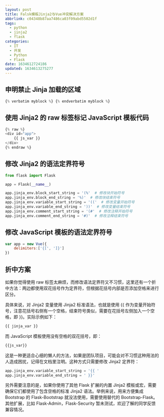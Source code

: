 ```yaml
---
layout: post
title: Falsk模板Jinja2与Vue冲突解决方案
abbrlink: c04348b87aa7486ca03f09abd5502d1f
tags:
  - python
  - jinja2
  - flask
categories:
  - IT
  - 开发
  - Python
  - Flask
date: 1634612724186
updated: 1634613275277
---
```


## 申明禁止 Jinja 加载的区域

```javascript
{% verbatim myblock %} {% endverbatim myblock %}
```

## 使用 Jinja2 的 raw 标签标记 JavaScript 模板代码

```javascript
{% raw %}
<div id="app">
    {{ js_var }}
</div>
{% endraw %}
```

## 修改 Jinja2 的语法定界符号

```python
from flask import Flask

app = Flask(__name__)

app.jinja_env.block_start_string = '(%'  # 修改块开始符号
app.jinja_env.block_end_string = '%)'  # 修改块结束符号
app.jinja_env.variable_start_string = '(('  # 修改变量开始符号
app.jinja_env.variable_end_string = '))'  # 修改变量结束符号
app.jinja_env.comment_start_string = '(#'  # 修改注释开始符号
app.jinja_env.comment_end_string = '#)'  # 修改注释结束符号
```

## 修改 JavaScript 模板的语法定界符号

```javascript
var app = new Vue({
	delimiters:['{[', ']}']
})
```

## 折中方案

如果你觉得使用 raw 标签太麻烦，而修改语法定界符又不习惯，这里还有一个折中方法：两边都使用双花括号作为定界符，但根据花括号内部是否添加空格来进行区分。

具体来说，对 Jinja2 变量使用 Jinja2 标准语法，也就是使用 {{ 作为变量开始符号，注意花括号右侧有一个空格，结束符号类似，需要在花括号左侧加入一个空格，即 }}。实际示例如下：

```javascript
{{ jinja_var }}
```

而 JavaScript 模板使用没有空格的双花括号，即：

```javascript
{{js_var}}
```

这是一种更适合心细的懒人的方法，如果是团队项目，可能会对不习惯这种用法的人造成困扰，记得在文档里注明。这种方式只需要修改 Jinja2 定界符：

```python
app.jinja_env.variable_start_string = '{{ '
app.jinja_env.variable_end_string = ' }}'
```

另外需要注意的是，如果你使用了其他 Flask 扩展的内置 Jinja2 模板或宏，需要确保它们都使用了包含空格的标准 Jinja2 语法。举例来说，用来方便集成 Bootstrap 的 Flask-Bootstrap 就没法使用，需要使用替代的 Bootstrap-Flask。其他扩展，比如 Flask-Admin，Flask-Security 暂未测试，欢迎了解的同学反馈兼容情况。
